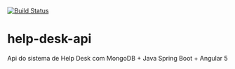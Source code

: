 [![Build Status](https://travis-ci.org/dantasrafael/help-desk-api.svg?branch=master)](https://travis-ci.org/dantasrafael/help-desk-api)

# help-desk-api
Api do sistema de Help Desk com MongoDB + Java Spring Boot + Angular 5
